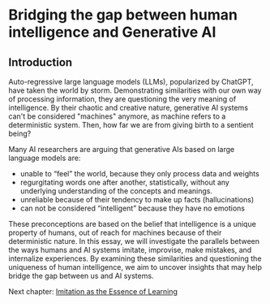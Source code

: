 # Bridging the gap between human intelligence and Generative AI

## Introduction

Auto-regressive large language models (LLMs), popularized by ChatGPT, have taken the world by storm. Demonstrating similarities with our own way of processing information, they are questioning the very meaning of intelligence. By their chaotic and creative nature, generative AI systems can't be considered "machines" anymore, as machine refers to a deterministic system. Then, how far we are from giving birth to a sentient being?

Many AI researchers are arguing that generative AIs based on large language models are:
- unable to “feel” the world, because they only process data and weights
- regurgitating words one after another, statistically, without any underlying understanding of the concepts and meanings.
- unreliable because of their tendency to make up facts (hallucinations)
- can not be considered “intelligent” because they have no emotions

These preconceptions are based on the belief that intelligence is a unique property of humans, out of reach for machines because of their deterministic nature. In this essay, we will investigate the parallels between the ways humans and AI systems imitate, improvise, make mistakes, and internalize experiences. By examining these similarities and questioning the uniqueness of human intelligence, we aim to uncover insights that may help bridge the gap between us and AI systems.

Next chapter: [Imitation as the Essence of Learning](chapter1-imitation.md)
